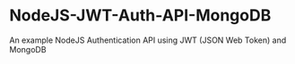 # NodeJS-JWT-Auth-API-MongoDB
 An example NodeJS Authentication API using JWT (JSON Web Token) and MongoDB
